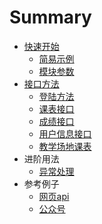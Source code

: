 # Summary

* [快速开始](README.md)
    * [简易示例](home/简易示例.md)
    * [模块参数](home/模块参数.md)
* [接口方法](api/index.md)
    * [登陆方法](api/登陆接口.md)
    * [课表接口](api/课表接口.md)
    * [成绩接口](api/成绩接口.md)
    * [用户信息接口](api/用户信息.md)
    * [教学场地课表](api/教学场地.md)
* 进阶用法
    * [异常处理](usage/异常处理.md)
* 参考例子
    * [网页api](example/网页api.md)
    * [公众号](example/公众号.md)

